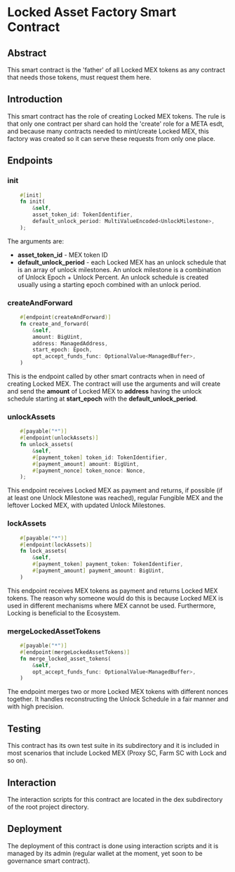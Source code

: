 # Locked Asset Factory Smart Contract

## Abstract

This smart contract is the 'father' of all Locked MEX tokens as any contract that needs those tokens, must request them here.

## Introduction

This smart contract has the role of creating Locked MEX tokens. The rule is that only one contract per shard can hold the 'create' role for a META esdt, and because many contracts needed to mint/create Locked MEX, this factory was created so it can serve these requests from only one place.

## Endpoints

### init

```rust
    #[init]
    fn init(
        &self,
        asset_token_id: TokenIdentifier,
        default_unlock_period: MultiValueEncoded<UnlockMilestone>,
    );
```

The arguments are:

- __asset_token_id__ - MEX token ID
- __default_unlock_period__ - each Locked MEX has an unlock schedule that is an array of unlock milestones. An unlock milestone is a combination of Unlock Epoch + Unlock Percent. An unlock schedule is created usually using a starting epoch combined with an unlock period.

### createAndForward

```rust
    #[endpoint(createAndForward)]
    fn create_and_forward(
        &self,
        amount: BigUint,
        address: ManagedAddress,
        start_epoch: Epoch,
        opt_accept_funds_func: OptionalValue<ManagedBuffer>,
    )
```

This is the endpoint called by other smart contracts when in need of creating Locked MEX. The contract will use the arguments and will create and send the __amount__ of Locked MEX to __address__ having the unlock schedule starting at __start_epoch__ with the __default_unlock_period__.

### unlockAssets

```rust
    #[payable("*")]
    #[endpoint(unlockAssets)]
    fn unlock_assets(
        &self,
        #[payment_token] token_id: TokenIdentifier,
        #[payment_amount] amount: BigUint,
        #[payment_nonce] token_nonce: Nonce,
    );
```

This endpoint receives Locked MEX as payment and returns, if possible (if at least one Unlock Milestone was reached), regular Fungible MEX and the leftover Locked MEX, with updated Unlock Milestones.

### lockAssets

```rust
    #[payable("*")]
    #[endpoint(lockAssets)]
    fn lock_assets(
        &self,
        #[payment_token] payment_token: TokenIdentifier,
        #[payment_amount] payment_amount: BigUint,
    )
```

This endpoint receives MEX tokens as payment and returns Locked MEX tokens. The reason why someone would do this is because Locked MEX is used in different mechanisms where MEX cannot be used. Furthermore, Locking is beneficial to the Ecosystem.

### mergeLockedAssetTokens

```rust
    #[payable("*")]
    #[endpoint(mergeLockedAssetTokens)]
    fn merge_locked_asset_tokens(
        &self,
        opt_accept_funds_func: OptionalValue<ManagedBuffer>,
    )
```

The endpoint merges two or more Locked MEX tokens with different nonces together. It handles reconstructing the Unlock Schedule in a fair manner and with high precision.

## Testing

This contract has its own test suite in its subdirectory and it is included in most scenarios that include Locked MEX (Proxy SC, Farm SC with Lock and so on).

## Interaction

The interaction scripts for this contract are located in the dex subdirectory of the root project directory.

## Deployment

The deployment of this contract is done using interaction scripts and it is managed by its admin (regular wallet at the moment, yet soon to be governance smart contract).
